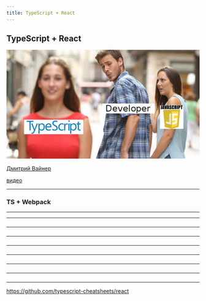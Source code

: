 ```yaml
---
title: TypeScript + React
---
```


## TypeScript + React

![ts](assets/ts/developer.png)

[Дмитрий Вайнер](mailto:dmitry.weiner@gmail.com)

[видео]()

---

### TS + Webpack

---

---

###

---

###

---

###

---

###

---

###

---

###

---

###

---

https://github.com/typescript-cheatsheets/react
